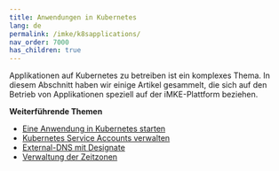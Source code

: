 ```yaml
---
title: Anwendungen in Kubernetes
lang: de
permalink: /imke/k8sapplications/
nav_order: 7000
has_children: true
---
```


Applikationen auf Kubernetes zu betreiben ist ein komplexes Thema. In diesem Abschnitt haben wir einige Artikel gesammelt, die sich auf den Betrieb von Applikationen speziell auf der iMKE-Plattform beziehen.

**Weiterführende Themen**
* [Eine Anwendung in Kubernetes starten](/imke/k8sapplications/runningapplications/)
* [Kubernetes Service Accounts verwalten](/imke/k8sapplications/serviceaccounts/)
* [External-DNS mit Designate](/imke/k8sapplications/externaldnsanddesignate/)
* [Verwaltung der Zeitzonen](/imke/k8sapplications/timezones/)
